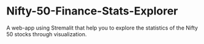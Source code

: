 # Nifty-50-Finance-Stats-Explorer
A web-app using Stremalit that help you to explore the statistics of the Nifty 50 stocks through visualization.
